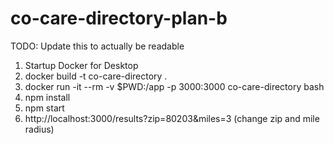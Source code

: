 # co-care-directory-plan-b

TODO: Update this to actually be readable

1. Startup Docker for Desktop
1. docker build -t co-care-directory .
1. docker run -it --rm -v $PWD:/app -p 3000:3000 co-care-directory bash
1. npm install
1. npm start
1. http://localhost:3000/results?zip=80203&miles=3 (change zip and mile radius)